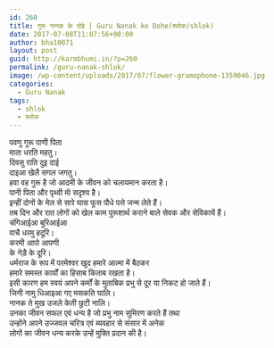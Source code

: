```yaml
---
id: 260
title: गुरू नानक के दोहे | Guru Nanak ke Dohe(श्लोक/shlok)
date: 2017-07-08T11:07:56+00:00
author: bha10071
layout: post
guid: http://karmbhumi.in/?p=260
permalink: /guru-nanak-shlok/
image: /wp-content/uploads/2017/07/flower-gramophone-1359046.jpg
categories:
  - Guru Nanak
tags:
  - shlok
  - श्लोक
---
```

<div class="doha">
  <div class="hindi original">
    पवणु गुरू पाणी पिता<br /> माता धरति महतु।<br /> दिवसु राति दुइ दाई<br /> दाइआ खेलै सगल जगतु।
  </div>
  
  <div class="hindi">
    हवा वह गुरू है जो आदमी के जीवन को चलायमान करता है।<br /> पानी पिता और पृथ्वी माॅ सदृश्य है।<br /> इन्हीं दोनों के मेल से सारे घास फूस पौधे पत्ते जन्म लेते हैं।<br /> तब दिन और रात लोगों को खेल काम पुरूशार्थ कराने बाले सेवक और सेविकायें हैं।
  </div>
</div>

<div class="doha">
  <div class="hindi original">
    चंगिआईआ बुरिआईआ<br /> वाचै धरमु हदूरि।<br /> करमी आपो आपणी<br /> के नेड़ै के दूरि।
  </div>
  
  <div class="hindi">
    धर्मराज के रूप में परमेश्वर खुद हमारे आत्मा में बैठकर<br /> हमारे समस्त कार्यों का हिसाब किताब रखता है।<br /> इसी कारण हम स्वयं अपने कर्मों के मुताबिक प्रभु से दूर या निकट हो जाते हैं।
  </div>
</div>

<div class="doha">
  <div class="hindi original">
    जिनी नामु धिआइआ गए मसकति घालि।<br /> नानक ते मुख उजले केती छुटी नालि।
  </div>
  
  <div class="hindi">
    उनका जीवन सफल एवं धन्य है जो प्रभु नाम सुमिरण करते हैं तथा<br /> उन्होंने अपने उज्जवल चरित्र एवं ब्यवहार से संसार में अनेक<br /> लोगों का जीवन धन्य करके उन्हें मुक्ति प्रदान की है।
  </div>
</div>